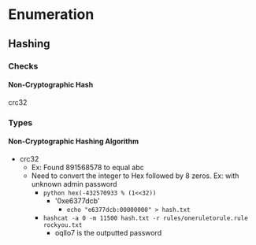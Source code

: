 # Enumeration

## Hashing

### Checks

#### Non-Cryptographic Hash

crc32

### Types

#### Non-Cryptographic Hashing Algorithm

* crc32
  * Ex: Found 891568578 to equal abc
  * Need to convert the integer to Hex followed by 8 zeros. Ex: with unknown admin password
    * `python hex(-432570933 % (1<<32))`
      * '0xe6377dcb' 
        * `echo "e6377dcb:00000000" > hash.txt`
    * `hashcat -a 0 -m 11500 hash.txt -r rules/oneruletorule.rule rockyou.txt`
      * oqllo7 is the outputted password
